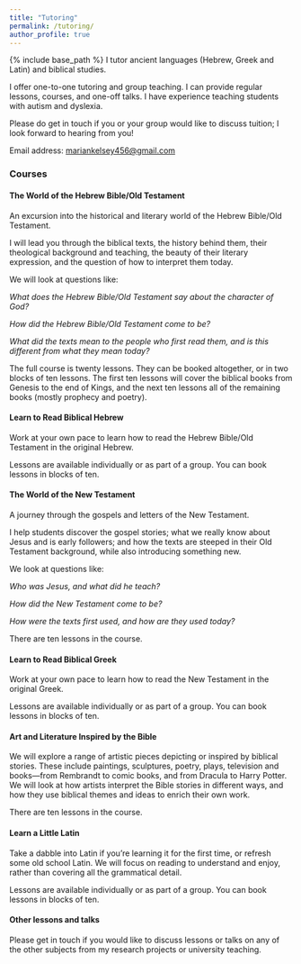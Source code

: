 ```yaml
---
title: "Tutoring"
permalink: /tutoring/
author_profile: true
---
```

{% include base_path %}
I tutor ancient languages (Hebrew, Greek and Latin) and biblical studies.

I offer one-to-one tutoring and group teaching. I can provide regular lessons, courses, and one-off talks. I have experience teaching students with autism and dyslexia.

Please do get in touch if you or your group would like to discuss tuition; I look forward to hearing from you!

Email address: mariankelsey456@gmail.com



### Courses

#### The World of the Hebrew Bible/Old Testament

An excursion into the historical and literary world of the Hebrew Bible/Old Testament.

I will lead you through the biblical texts, the history behind them, their theological background and teaching, the beauty of their literary expression, and the question of how to interpret them today.

We will look at questions like:

*What does the Hebrew Bible/Old Testament say about the character of God?*

*How did the Hebrew Bible/Old Testament come to be?*

*What did the texts mean to the people who first read them, and is this different from what they mean today?*

The full course is twenty lessons. They can be booked altogether, or in two blocks of ten lessons. The first ten lessons will cover the biblical books from Genesis to the end of Kings, and the next ten lessons all of the remaining books (mostly prophecy and poetry).



#### Learn to Read Biblical Hebrew

Work at your own pace to learn how to read the Hebrew Bible/Old Testament in the original Hebrew.

Lessons are available individually or as part of a group. You can book lessons in blocks of ten.



#### The World of the New Testament

A journey through the gospels and letters of the New Testament. 

I help students discover the gospel stories; what we really know about Jesus and is early followers; and how the texts are steeped in their Old Testament background, while also introducing something new.

We look at questions like:

*Who was Jesus, and what did he teach?*

*How did the New Testament come to be?*

*How were the texts first used, and how are they used today?*

There are ten lessons in the course.



#### Learn to Read Biblical Greek

Work at your own pace to learn how to read the New Testament in the original Greek.

Lessons are available individually or as part of a group. You can book lessons in blocks of ten.



#### Art and Literature Inspired by the Bible

We will explore a range of artistic pieces depicting or inspired by biblical stories. These include paintings, sculptures, poetry, plays, television and books—from Rembrandt to comic books, and from Dracula to Harry Potter. We will look at how artists interpret the Bible stories in different ways, and how they use biblical themes and ideas to enrich their own work.

There are ten lessons in the course.



#### Learn a Little Latin

Take a dabble into Latin if you’re learning it for the first time, or refresh some old school Latin. We will focus on reading to understand and enjoy, rather than covering all the grammatical detail.

Lessons are available individually or as part of a group. You can book lessons in blocks of ten.



#### Other lessons and talks

Please get in touch if you would like to discuss lessons or talks on any of the other subjects from my research projects or university teaching.
